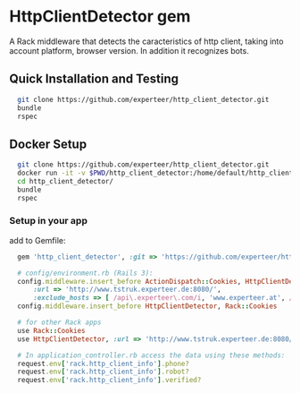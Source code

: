 # HttpClientDetector gem

A Rack middleware that detects the caracteristics of http client, taking into account platform, browser version. In addition it recognizes bots.

## Quick Installation and Testing
```bash
  git clone https://github.com/experteer/http_client_detector.git
  bundle
  rspec
```

## Docker Setup
```bash
  git clone https://github.com/experteer/http_client_detector.git
  docker run -it -v $PWD/http_client_detector:/home/default/http_client_detector <ruby-image> bash
  cd http_client_detector/
  bundle
  rspec
```

### Setup in your app

add to Gemfile:
```ruby
  gem 'http_client_detector', :git => 'https://github.com/experteer/http_client_detector.git'

  # config/environment.rb (Rails 3):
  config.middleware.insert_before ActionDispatch::Cookies, HttpClientDetector,
      :url => 'http://www.tstruk.experteer.de:8080/',
      :exclude_hosts => [ /api\.experteer\.com/i, 'www.experteer.at', /\.de$/i ]
  config.middleware.insert_before HttpClientDetector, Rack::Cookies

  # for other Rack apps
  use Rack::Cookies
  use HttpClientDetector, :url => 'http://www.tstruk.experteer.de:8080/'

  # In application_controller.rb access the data using these methods:
  request.env['rack.http_client_info'].phone?
  request.env['rack.http_client_info'].robot?
  request.env['rack.http_client_info'].verified?
```


